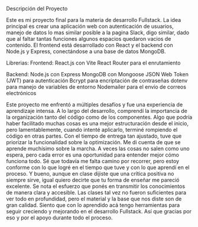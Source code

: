 Descripción del Proyecto

Este es mi proyecto final para la materia de desarrollo Fullstack. La idea principal es crear una aplicación web con autenticación de usuarios, 
manejo de datos lo mas similar posible a la pagina Slack, digo similar, dado que al faltar tantas funciones algunos espacios quedaron vacios de contenido.
El frontend está desarrollado con React y el backend con Node.js y Express, conectándose a una base de datos MongoDB.

Librerias: 
Frontend:
React.js con Vite
React Router para el enrutamiento

Backend:
Node.js con Express
MongoDB con Mongoose
JSON Web Token (JWT) para autenticación
Bcrypt para encriptación de contraseñas
dotenv para manejo de variables de entorno
Nodemailer para el envío de correos electrónicos

Este proyecto me enfrentó a múltiples desafíos y fue una experiencia de aprendizaje intensa. A lo largo del desarrollo, comprendí la importancia de la organización tanto del código como de los componentes.
Algo que podría haber facilitado muchas cosas es una mejor estructuración desde el inicio, pero lamentablemente, cuando intenté aplicarlo, terminé rompiendo el código en otras partes.
Con el tiempo de entrega tan ajustado, tuve que priorizar la funcionalidad sobre la optimización. Me di cuenta de que se aprende muchísimo sobre la marcha. A veces las cosas no salen como uno espera, 
pero cada error es una oportunidad para entender mejor cómo funciona todo. Sé que todavía me falta camino por recorrer, pero estoy conforme con lo que logré en el tiempo que tuve y con lo que aprendí en el proceso.
Y bueno, aunque en clase dijiste que una crítica positiva no siempre sirve, igual quiero decirte que tu forma de enseñar me pareció excelente. Se nota el esfuerzo que ponés en transmitir los conocimientos de manera clara
y accesible. Las clases tal vez no fueron suficientes para ver todo en profundidad, pero el material y la base que nos diste son de gran calidad. 
Siento que con lo aprendido acá tengo herramientas para seguir creciendo y mejorando en el desarrollo Fullstack. Así que gracias por eso y por el apoyo durante todo el proceso.

